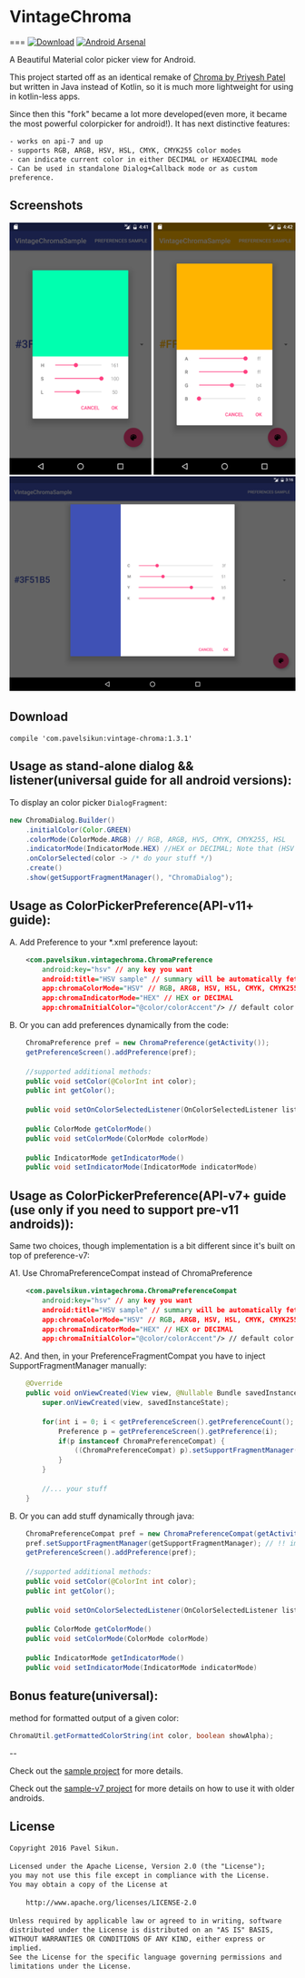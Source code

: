 # VintageChroma
===
[![Download](https://api.bintray.com/packages/mrbimc/maven/VintageChroma/images/download.svg)](https://bintray.com/mrbimc/maven/VintageChroma/_latestVersion)
[![Android Arsenal](https://img.shields.io/badge/Android%20Arsenal-VintageChroma-green.svg?style=true)](https://android-arsenal.com/details/1/3352)

A Beautiful Material color picker view for Android.

This project started off as an identical remake of [Chroma by Priyesh Patel](https://github.com/ItsPriyesh/chroma)
but written in Java instead of Kotlin, so it is much more lightweight for using in kotlin-less apps.

Since then this "fork" became a lot more developed(even more, it became the most powerful colorpicker for android!).
It has next distinctive features:

    - works on api-7 and up
    - supports RGB, ARGB, HSV, HSL, CMYK, CMYK255 color modes
    - can indicate current color in either DECIMAL or HEXADECIMAL mode
    - Can be used in standalone Dialog+Callback mode or as custom preference.

Screenshots
--

<img src="https://raw.githubusercontent.com/MrBIMC/VintageChroma/master/art/screen4.png" width="250">
<img src="https://raw.githubusercontent.com/MrBIMC/VintageChroma/master/art/screen5.png" width="250">
<img src="https://raw.githubusercontent.com/MrBIMC/VintageChroma/master/art/screen3.png" width="505">

Download
--------
```
compile 'com.pavelsikun:vintage-chroma:1.3.1'
```

Usage as stand-alone dialog && listener(universal guide for all android versions):
-----

To display an color picker `DialogFragment`:
``` java
new ChromaDialog.Builder()
    .initialColor(Color.GREEN)
    .colorMode(ColorMode.ARGB) // RGB, ARGB, HVS, CMYK, CMYK255, HSL
    .indicatorMode(IndicatorMode.HEX) //HEX or DECIMAL; Note that (HSV || HSL || CMYK) && IndicatorMode.HEX is a bad idea
    .onColorSelected(color -> /* do your stuff */)
    .create()
    .show(getSupportFragmentManager(), "ChromaDialog");
```

Usage as ColorPickerPreference(API-v11+ guide):
-----

A. Add Preference to your *.xml preference layout:
``` xml
    <com.pavelsikun.vintagechroma.ChromaPreference
        android:key="hsv" // any key you want
        android:title="HSV sample" // summary will be automatically fetched from the current color
        app:chromaColorMode="HSV" // RGB, ARGB, HSV, HSL, CMYK, CMYK255
        app:chromaIndicatorMode="HEX" // HEX or DECIMAL
        app:chromaInitialColor="@color/colorAccent"/> // default color
```

B. Or you can add preferences dynamically from the code:
```java
    ChromaPreference pref = new ChromaPreference(getActivity());
    getPreferenceScreen().addPreference(pref);

    //supported additional methods:
    public void setColor(@ColorInt int color);
    public int getColor();

    public void setOnColorSelectedListener(OnColorSelectedListener listener)

    public ColorMode getColorMode()
    public void setColorMode(ColorMode colorMode)

    public IndicatorMode getIndicatorMode()
    public void setIndicatorMode(IndicatorMode indicatorMode)
```

Usage as ColorPickerPreference(API-v7+ guide (use only if you need to support pre-v11 androids)):
-----
Same two choices, though implementation is a bit different since it's built on top of preference-v7:

A1. Use ChromaPreferenceCompat instead of ChromaPreference
``` xml
    <com.pavelsikun.vintagechroma.ChromaPreferenceCompat
        android:key="hsv" // any key you want
        android:title="HSV sample" // summary will be automatically fetched from the current color
        app:chromaColorMode="HSV" // RGB, ARGB, HSV, HSL, CMYK, CMYK255
        app:chromaIndicatorMode="HEX" // HEX or DECIMAL
        app:chromaInitialColor="@color/colorAccent"/> // default color
```
A2. And then, in your PreferenceFragmentCompat you have to inject SupportFragmentManager manually:
```java
    @Override
    public void onViewCreated(View view, @Nullable Bundle savedInstanceState) {
        super.onViewCreated(view, savedInstanceState);

        for(int i = 0; i < getPreferenceScreen().getPreferenceCount(); i++) {
            Preference p = getPreferenceScreen().getPreference(i);
            if(p instanceof ChromaPreferenceCompat) {
                ((ChromaPreferenceCompat) p).setSupportFragmentManager(getFragmentManager());
            }
        }

        //... your stuff
    }

```

B. Or you can add stuff dynamically through java:
```java
    ChromaPreferenceCompat pref = new ChromaPreferenceCompat(getActivity());
    pref.setSupportFragmentManager(getSupportFragmentManager); // !! important !!
    getPreferenceScreen().addPreference(pref);

    //supported additional methods:
    public void setColor(@ColorInt int color);
    public int getColor();

    public void setOnColorSelectedListener(OnColorSelectedListener listener)

    public ColorMode getColorMode()
    public void setColorMode(ColorMode colorMode)

    public IndicatorMode getIndicatorMode()
    public void setIndicatorMode(IndicatorMode indicatorMode)
```

Bonus feature(universal):
---
method for formatted output of a given color:
```java
ChromaUtil.getFormattedColorString(int color, boolean showAlpha);
```

--

Check out the [sample project](sample) for more details.

Check out the [sample-v7 project](sample-api-v7) for more details on how to use it with older androids.

License
-------
    Copyright 2016 Pavel Sikun.

    Licensed under the Apache License, Version 2.0 (the "License");
    you may not use this file except in compliance with the License.
    You may obtain a copy of the License at

        http://www.apache.org/licenses/LICENSE-2.0

    Unless required by applicable law or agreed to in writing, software
    distributed under the License is distributed on an "AS IS" BASIS,
    WITHOUT WARRANTIES OR CONDITIONS OF ANY KIND, either express or implied.
    See the License for the specific language governing permissions and
    limitations under the License.
